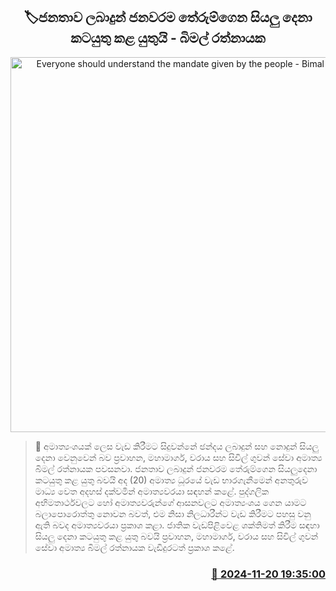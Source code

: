 <p align='center'><b><h2 align='center' title='Everyone should understand the mandate given by the people - Bimal Ratnayake'>🏷ජනතාව ලබාදුන් ජනවරම තේරුම්ගෙන සියලු දෙනා කටයුතු කළ යුතුයි - බිමල් රත්නායක</h2></b></p>
<p align='center'><img src='https://helakuru.sgp1.cdn.digitaloceanspaces.com/esana/images/lib/bimal-rathnayake-minister-voice.jpg' width='600' alt='Everyone should understand the mandate given by the people - Bimal Ratnayake'></p>

>📝 අමාත්‍යංශයක් ලෙස වැඩ කිරීමට සිදුවන්නේ ඡන්දය ලබාදුන් සහ නොදුන් සියලු දෙනා වෙනුවෙන් බව ප්‍රවාහන, මහාමාර්ග, වරාය සහ සිවිල් ගුවන් සේවා අමාත්‍ය බිමල් රත්නායක පවසනවා.
ජනතාව ලබාදුන් ජනවරම තේරුම්ගෙන සියලුදෙනා කටයුතු කළ යුතු බවයි අද (20) අමාත්‍ය ධූරයේ වැඩ භාරගැනීමෙන් අනතුරුව මාධ්‍ය වෙත අදහස් දක්වමින් අමාත්‍යවරයා සඳහන් කළේ.
පුද්ගලික අභිමතාර්ථවලට හෝ අමාත්‍යවරුන්ගේ ආසනවලට අමාත්‍යංශය ගෙන යාමට බලාපොරොත්තු නොවන බවත්, එම නිසා නිලධාරීන්ට වැඩ කිරීමට පහසු වනු ඇති බවද අමාත්‍යවරයා ප්‍රකාශ කළා.
ජාතික වැඩපිළිවෙළ ශක්තිමත් කිරීම සඳහා සියලු දෙනා කටයුතු කළ යුතු බවයි ප්‍රවාහන, මහාමාර්ග, වරාය සහ සිවිල් ගුවන් සේවා අමාත්‍ය බිමල් රත්නායක වැඩිදුරටත් ප්‍රකාශ කළේ.


<h3 align='right'><a href='https://www.helakuru.lk/esana/p/105292/'>📅 2024-11-20 19:35:00</a></h3>
